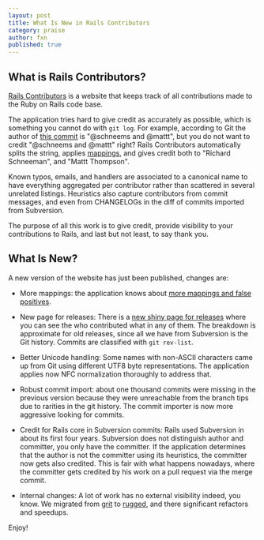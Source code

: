 ```yaml
---
layout: post
title: What Is New in Rails Contributors
category: praise
author: fxn
published: true
---
```


## What is Rails Contributors?

[Rails Contributors](http://contributors.rubyonrails.org) is a website that keeps track of all contributions made to the Ruby on Rails code base.

The application tries hard to give credit as accurately as possible, which is something you cannot do with `git log`. For example, according to Git the author of [this commit](https://github.com/rails/rails/commit/ef91cddb48d1fa8d1a34e8e5ac68fe9eb56c160f) is "@schneems and @mattt", but you do not want to credit "@schneems and @mattt" right? Rails Contributors automatically splits the string, applies [mappings](https://github.com/fxn/rails-contributors/blob/master/app/models/names_manager.rb), and gives credit both to "Richard Schneeman", and "Mattt Thompson".

Known typos, emails, and handlers are associated to a canonical name to have everything aggregated per contributor rather than scattered in several unrelated listings. Heuristics also capture contributors from commit messages, and even from CHANGELOGs in the diff of commits imported from Subversion.

The purpose of all this work is to give credit, provide visibility to your contributions to Rails, and last but not least, to say thank you.

## What Is New?

A new version of the website has just been published, changes are:

* More mappings: the application knows about [more mappings and false positives](https://github.com/fxn/rails-contributors/blob/master/app/models/names_manager.rb).

* New page for releases: There is a [new shiny page for releases](http://contributors.rubyonrails.org/releases) where you can see the who contributed what in any of them. The breakdown is approximate for old releases, since all we have from Subversion is the Git history. Commits are classified with `git rev-list`.

* Better Unicode handling: Some names with non-ASCII characters came up from Git using different UTF8 byte representations. The application applies now NFC normalization thoroughly to address that.

* Robust commit import: about one thousand commits were missing in the previous version because they were unreachable from the branch tips due to rarities in the git history. The commit importer is now more aggressive looking for commits.

* Credit for Rails core in Subversion commits: Rails used Subversion in about its first four years. Subversion does not distinguish author and committer, you only have the committer. If the application determines that the author is not the committer using its heuristics, the committer now gets also credited. This is fair with what happens nowadays, where the committer gets credited by his work on a pull request via the merge commit.

* Internal changes: A lot of work has no external visibility indeed, you know. We migrated from [grit](https://github.com/mojombo/grit) to [rugged](https://github.com/libgit2/rugged), and there significant refactors and speedups.

Enjoy!
